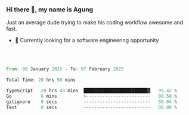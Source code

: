 ### Hi there 👋, my name is Agung
Just an average dude trying to make his coding workflow awesome and fast.

<!--
**agungfir98/agungfir98** is a ✨ _special_ ✨ repository because its `README.md` (this file) appears on your GitHub profile.
-->

- 🔭 Currently looking for a software engineering opportunity
<br/>
<br/>
<!--START_SECTION:waka-->

```rust
From: 08 January 2025 - To: 07 February 2025

Total Time: 20 hrs 50 mins

TypeScript   20 hrs 43 mins  ████████████████████████▓   99.42 %
Go           6 mins          >------------------------   00.50 %
gitignore    0 secs          -------------------------   00.04 %
Text         0 secs          -------------------------   00.00 %
```

<!--END_SECTION:waka-->
